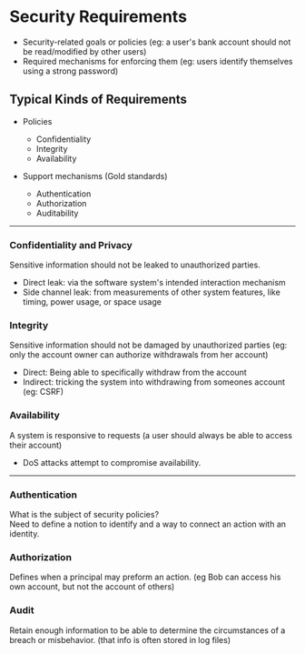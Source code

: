 # Security Requirements

* Security-related goals or policies (eg: a user's bank account should not be read/modified by other users)
* Required mechanisms for enforcing them (eg: users identify themselves using a strong password)

## Typical Kinds of Requirements

* Policies
  * Confidentiality
  * Integrity
  * Availability

* Support mechanisms (Gold standards)
  * Authentication
  * Authorization
  * Auditability

---

### Confidentiality and Privacy

Sensitive information should not be leaked to unauthorized parties.

* Direct leak: via the software system's intended interaction mechanism
* Side channel leak: from measurements of other system features, like timing, power usage, or space usage

### Integrity

Sensitive information should not be damaged by unauthorized parties (eg: only the account owner can authorize withdrawals from her account)

* Direct: Being able to specifically withdraw from the account
* Indirect: tricking the system into withdrawing from someones account (eg: CSRF)

### Availability

A system is responsive to requests (a user should always be able to access their account)

* DoS attacks attempt to compromise availability.

---

### Authentication

What is the subject of security policies?  
Need to define a notion to identify and a way to connect an action with an identity.

### Authorization

Defines when a principal may preform an action.
(eg Bob can access his own account, but not the account of others)

### Audit

Retain enough information to be able to determine the circumstances of a breach or misbehavior. (that info is often stored in log files)
